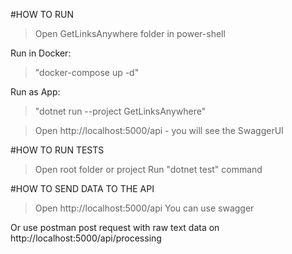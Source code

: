 #HOW TO RUN

>Open GetLinksAnywhere folder in power-shell

Run in Docker:
>"docker-compose up -d"

Run as App:
>"dotnet run --project GetLinksAnywhere"

>Open http://localhost:5000/api - you will see the SwaggerUI

#HOW TO RUN TESTS

>Open root folder or project
>Run "dotnet test" command


#HOW TO SEND DATA TO THE API

>Open http://localhost:5000/api
>You can use swagger

Or use postman post request with raw text data on http://localhost:5000/api/processing
